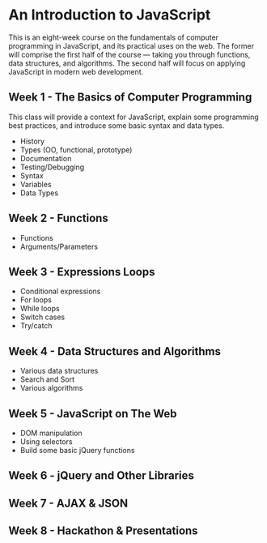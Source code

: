 # An Introduction to JavaScript

This is an eight-week course on the fundamentals of computer programming in JavaScript, and its practical uses on the web. The former will comprise the first half of the course — taking you through functions, data structures, and algorithms. The second half will focus on applying JavaScript in modern web development.

## Week 1 - The Basics of Computer Programming

This class will provide a context for JavaScript, explain some programming best practices, and introduce some basic syntax and data types.

- History
- Types (OO, functional, prototype)
- Documentation
- Testing/Debugging
- Syntax
- Variables
- Data Types

## Week 2 - Functions



- Functions
- Arguments/Parameters

## Week 3 - Expressions Loops

- Conditional expressions
- For loops
- While loops
- Switch cases
- Try/catch

## Week 4 - Data Structures and Algorithms

- Various data structures
- Search and Sort
- Various algorithms

## Week 5 - JavaScript on The Web

- DOM manipulation
- Using selectors
- Build some basic jQuery functions

## Week 6 - jQuery and Other Libraries


## Week 7 - AJAX & JSON

## Week 8 - Hackathon & Presentations





